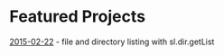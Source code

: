 Featured Projects
=================

[2015-02-22](2015_02_22_file_and_folder_listing.md) - file and directory listing with sl.dir.getList